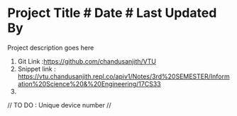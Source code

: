 # Project Title  # Date # Last Updated By 

Project description goes here 
1. Git Link :https://github.com/chandusanjith/VTU
2. Snippet link : https://vtu.chandusanjith.repl.co/apiv1/Notes/3rd%20SEMESTER/Information%20Science%20&%20Engineering/17CS33
3. 


// TO DO : Unique device number
// 